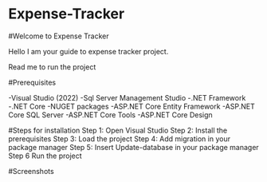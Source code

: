 # Expense-Tracker
 
#Welcome to Expense Tracker

Hello I am your guide to expense tracker project. 

Read me to run the project

#Prerequisites

-Visual Studio (2022)
-Sql Server Management Studio
-.NET Framework
-.NET Core
-NUGET packages
     -ASP.NET Core Entity Framework
     -ASP.NET Core SQL Server
     -ASP.NET Core Tools
     -ASP.NET Core Design

#Steps for installation
Step 1: Open Visual Studio
Step 2: Install the prerequisites
Step 3: Load the project
Step 4: Add migration in your package manager
Step 5: Insert Update-database in your package manager
Step 6 Run the project

#Screenshots

